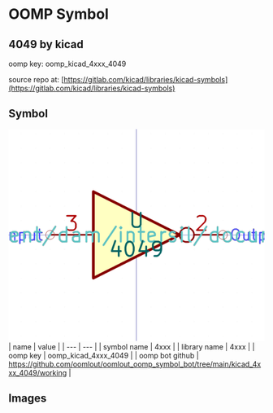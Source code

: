 # OOMP Symbol  
## 4049  by kicad  
  
oomp key: oomp_kicad_4xxx_4049  
  
source repo at: [https://gitlab.com/kicad/libraries/kicad-symbols](https://gitlab.com/kicad/libraries/kicad-symbols)  
## Symbol  
  
[![working.png](working_600.png)](working.png)  
| name | value | 
| --- | --- | 
| symbol name | 4xxx | 
| library name | 4xxx | 
| oomp key | oomp_kicad_4xxx_4049 | 
| oomp bot github | https://github.com/oomlout/oomlout_oomp_symbol_bot/tree/main/kicad_4xxx_4049/working | 
## Images  
